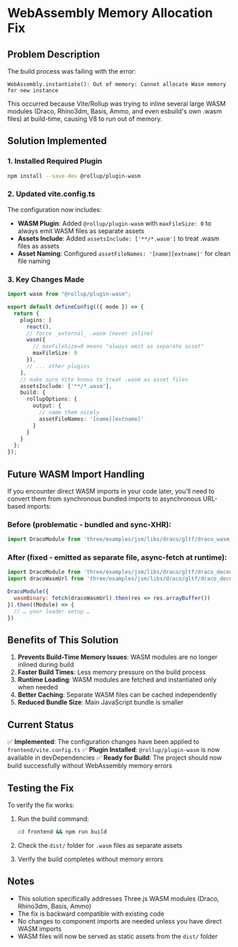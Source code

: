 # WebAssembly Memory Allocation Fix

## Problem Description
The build process was failing with the error:
```
WebAssembly.instantiate(): Out of memory: Cannot allocate Wasm memory for new instance
```

This occurred because Vite/Rollup was trying to inline several large WASM modules (Draco, Rhino3dm, Basis, Ammo, and even esbuild's own .wasm files) at build-time, causing V8 to run out of memory.

## Solution Implemented

### 1. Installed Required Plugin
```bash
npm install --save-dev @rollup/plugin-wasm
```

### 2. Updated vite.config.ts
The configuration now includes:

- **WASM Plugin**: Added `@rollup/plugin-wasm` with `maxFileSize: 0` to always emit WASM files as separate assets
- **Assets Include**: Added `assetsInclude: ['**/*.wasm']` to treat .wasm files as assets
- **Asset Naming**: Configured `assetFileNames: '[name][extname]'` for clean file naming

### 3. Key Changes Made

```typescript
import wasm from "@rollup/plugin-wasm";

export default defineConfig(({ mode }) => {
  return {
    plugins: [
      react(),
      // force _external_ .wasm (never inline)
      wasm({
        // maxFileSize=0 means "always emit as separate asset"
        maxFileSize: 0
      }),
      // ... other plugins
    ],
    // make sure Vite knows to treat .wasm as asset files
    assetsInclude: ['**/*.wasm'],
    build: {
      rollupOptions: {
        output: {
          // name them nicely
          assetFileNames: '[name][extname]'
        }
      }
    }
  };
});
```

## Future WASM Import Handling

If you encounter direct WASM imports in your code later, you'll need to convert them from synchronous bundled imports to asynchronous URL-based imports:

### Before (problematic - bundled and sync-XHR):
```javascript
import DracoModule from 'three/examples/jsm/libs/draco/gltf/draco_wasm_wrapper.js'
```

### After (fixed - emitted as separate file, async-fetch at runtime):
```javascript
import DracoModule from 'three/examples/jsm/libs/draco/gltf/draco_decoder_gltf.js'
import dracoWasmUrl from 'three/examples/jsm/libs/draco/gltf/draco_decoder_gltf.wasm?url'

DracoModule({
  wasmBinary: fetch(dracoWasmUrl).then(res => res.arrayBuffer())
}).then((Module) => {
  // … your loader setup …
})
```

## Benefits of This Solution

1. **Prevents Build-Time Memory Issues**: WASM modules are no longer inlined during build
2. **Faster Build Times**: Less memory pressure on the build process
3. **Runtime Loading**: WASM modules are fetched and instantiated only when needed
4. **Better Caching**: Separate WASM files can be cached independently
5. **Reduced Bundle Size**: Main JavaScript bundle is smaller

## Current Status

✅ **Implemented**: The configuration changes have been applied to `frontend/vite.config.ts`
✅ **Plugin Installed**: `@rollup/plugin-wasm` is now available in devDependencies
✅ **Ready for Build**: The project should now build successfully without WebAssembly memory errors

## Testing the Fix

To verify the fix works:

1. Run the build command:
   ```bash
   cd frontend && npm run build
   ```

2. Check the `dist/` folder for `.wasm` files as separate assets
3. Verify the build completes without memory errors

## Notes

- This solution specifically addresses Three.js WASM modules (Draco, Rhino3dm, Basis, Ammo)
- The fix is backward compatible with existing code
- No changes to component imports are needed unless you have direct WASM imports
- WASM files will now be served as static assets from the `dist/` folder